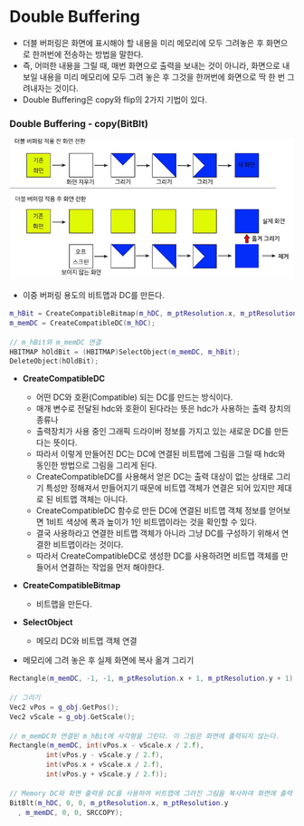 # Double Buffering
- 더블 버퍼링은 화면에 표시해야 할 내용을 미리 메모리에 모두 그려놓은 후 화면으로 한꺼번에 전송하는 방법을 말한다.
- 즉, 어떠한 내용을 그릴 때, 매번 화면으로 출력을 보내는 것이 아니라, 화면으로 내보일 내용을 미리 메모리에 모두 그려 놓은 후 그것을 한꺼번에 화면으로 딱 한 번 그려내자는 것이다. 
- Double Buffering은 copy와 flip의 2가지 기법이 있다.

### Double Buffering - copy(BitBlt)
![img](IMG/DoubleBuffering.jpg)

- 이중 버퍼링 용도의 비트맵과 DC를 만든다.
```c++
m_hBit = CreateCompatibleBitmap(m_hDC, m_ptResolution.x, m_ptResolution.y);
m_memDC = CreateCompatibleDC(m_hDC);

// m_hBit와 m_memDC 연결
HBITMAP hOldBit = (HBITMAP)SelectObject(m_memDC, m_hBit);
DeleteObject(hOldBit);
```
- **CreateCompatibleDC**
  - 어떤 DC와 호환(Compatible) 되는 DC를 만드는 방식이다.
  - 매개 변수로 전달된 hdc와 호환이 된다라는 뜻은 hdc가 사용하는 출력 장치의 종류나
  - 출력장치가 사용 중인 그래픽 드라이버 정보를 가지고 있는 새로운 DC를 만든다는 뜻이다.
  - 따라서 이렇게 만들어진 DC는 DC에 연결된 비트맵에 그림을 그릴 때 hdc와 동인한 방법으로 그림을 그리게 된다.
  - CreateCompatibleDC를 사용해서 얻은 DC는 출력 대상이 없는 상태로 그리기 특성만 정해져서 만들어지기 때문에 비트맵 객체가 연결은 되어 있지만 제대로 된 비트맵 객체는 아니다.
  - CreateCompatibleDC 함수로 만든 DC에 연결된 비트맵 객체 정보를 얻어보면 1비트 색상에 폭과 높이가 1인 비트맵이라는 것을 확인할 수 있다. 
  - 결국 사용하라고 연결한 비트맵 객체가 아니라 그냥 DC를 구성하기 위해서 연결한 비트맵이라는 것이다.
  - 따라서 CreateCompatibleDC로 생성한 DC를 사용하려면 비트맵 객체를 만들어서 연결하는 작업을 먼저 해야한다.
- **CreateCompatibleBitmap**
  - 비트맵을 만든다.
- **SelectObject**
  - 메모리 DC와 비트맵 객체 연결

- 메모리에 그려 놓은 후 실제 화면에 복사 옮겨 그리기 
```c++
Rectangle(m_memDC, -1, -1, m_ptResolution.x + 1, m_ptResolution.y + 1);

// 그리기
Vec2 vPos = g_obj.GetPos();
Vec2 vScale = g_obj.GetScale();

// m_memDC와 연결된 m_hBit에 사각형을 그린다. 이 그림은 화면에 출력되지 않는다.
Rectangle(m_memDC, int(vPos.x - vScale.x / 2.f),
         int(vPos.y - vScale.y / 2.f),
         int(vPos.x + vScale.x / 2.f),
         int(vPos.y + vScale.y / 2.f));

// Memory DC와 화면 출력용 DC를 사용하여 비트맵에 그려진 그림을 복사하여 화면에 출력
BitBlt(m_hDC, 0, 0, m_ptResolution.x, m_ptResolution.y
  , m_memDC, 0, 0, SRCCOPY);
```
